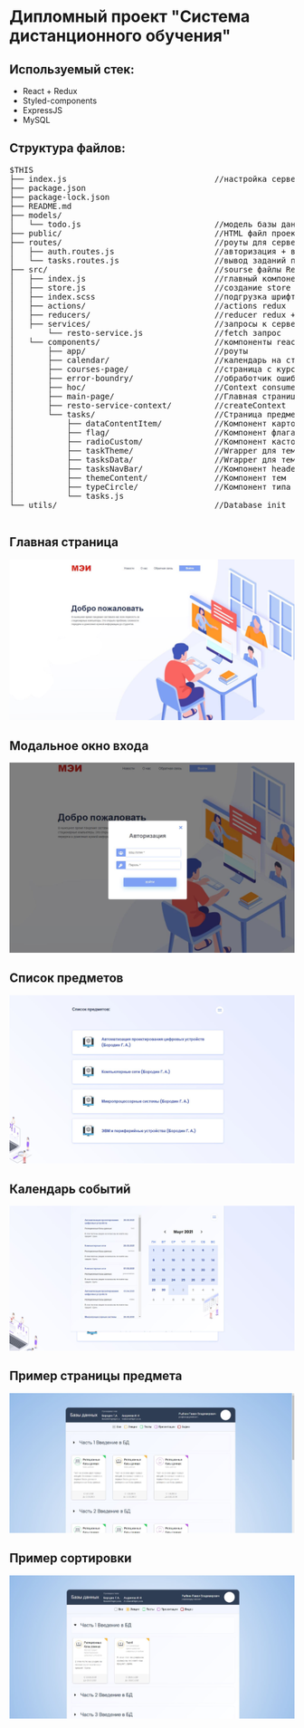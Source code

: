 Дипломный проект "Система дистанционного обучения"
=====================


Используемый стек:
-----------------------------------
* React + Redux
* Styled-components
* ExpressJS
* MySQL

Структура файлов:
-----------------------------------

<pre>
$THIS
├── index.js                               //настройка сервера
├── package.json
├── package-lock.json
├── README.md  
├── models/    
│   └── todo.js                            //модель базы данный sequelize
├── public/                                //HTML файл проекта
├── routes/                                //роуты для серверной части (будет дорабаьываться)
│   ├── auth.routes.js                     //авторизация + вывод предметов
│   └── tasks.routes.js                    //вывод заданий по предмету
├── src/                                   //sourse файлы React
│   ├── index.js                           //главный компонент
│   ├── store.js                           //создание store redux
│   ├── index.scss                         //подгрузка шрифтов + обнуление margin/padding и выставление border-box
│   ├── actions/                           //actions redux
│   ├── reducers/                          //reducer redux + state
│   ├── services/                          //запросы к серверу с фронт части
│       └── resto-service.js               //fetch запрос
│   └── components/                        //компоненты react  
│       ├── app/                           //роуты
│       ├── calendar/                      //календарь на странице с курсами
│       ├── courses-page/                  //страница с курсами
│       ├── error-boundry/                 //обработчик ошибок на фронт части (TODO)
│       ├── hoc/                           //Context consumer
│       ├── main-page/                     //Главная страница
│       ├── resto-service-context/         //createContext
│       └── tasks/                         //Страница предмета в заданиями
│           ├── dataContentItem/           //Компонент карточки задания
│           ├── flag/                      //Компонент флага типа задания
│           ├── radioCustom/               //Компонент кастомной радиокнопки
│           ├── taskTheme/                 //Wrapper для тем и заданий + фильтр (fetch запрос при загрузке)
│           ├── tasksData/                 //Wrapper для тем
│           ├── tasksNavBar/               //Компонент header
│           ├── themeContent/              //Компонент тем
│           ├── typeCircle/                //Компонент типа задания
│           └── tasks.js                   
└── utils/                                 //Database init

</pre>



Главная страница
-----------------------------------

![mainPage](https://github.com/pasjkeee/myrepo/blob/master/SDE(React%2BRedux%2BExpress%2BSQL)/mainPage%20.JPG "Главная страница")​

Модальное окно входа
-----------------------------------
![LoginIn](https://github.com/pasjkeee/myrepo/blob/master/SDE(React%2BRedux%2BExpress%2BSQL)/logIn.JPG "LogIn")​

Список предметов
-----------------------------------
![Courses](https://github.com/pasjkeee/myrepo/blob/master/SDE(React%2BRedux%2BExpress%2BSQL)/courses.JPG "Список предметов")​

Календарь событий
-----------------------------------
![Calendar](https://github.com/pasjkeee/myrepo/blob/master/SDE(React%2BRedux%2BExpress%2BSQL)/calendar.JPG "Календарь")​

Пример страницы предмета
-----------------------------------
![Tasks](https://github.com/pasjkeee/myrepo/blob/master/SDE(React%2BRedux%2BExpress%2BSQL)/taskExample.JPG "Пример страницы предмета")​

Пример сортировки
-----------------------------------
![Tasks_sort](https://github.com/pasjkeee/myrepo/blob/master/SDE(React%2BRedux%2BExpress%2BSQL)/sort.JPG "Пример сортировки")​
